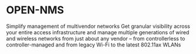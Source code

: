 # OPEN-NMS
Simplify management of multivendor networks
Get granular visibility across your entire access infrastructure and manage multiple generations of wired and wireless networks from just about any vendor – from controllerless to controller-managed and from legacy Wi-Fi to the latest 802.11ax WLANs
